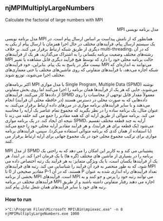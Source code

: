 ## njMPIMultiplyLargeNumbers
Calculate the factorial of large numbers with MPI

<p dir='rtl' align='right'>
مدل برنامه نویسی MPI
  </p>
مدل برنامه نویسی MPI همانطور که از نامش پیداست بر اساس ارسال پیام است. در یک سیستم ارسال پیام، فرآیندهای مختلف در حال اجرا همزمان با ارسال پیام از یکی به دیگری از طریق شبکه ارتباط برقرار می کنند. بر خلاف multi-threading، که در آن رشته‌های مختلف وضعیت برنامه یکسانی را به اشتراک می‌گذارند، هر یک از فرآیندهای MPI حالت برنامه محلی خود را دارد که توسط هیچ فرآیند دیگری قابل مشاهده یا تغییر نیست مگر در پاسخ به یک پیام. بنابراین، خود فرآیندهای MPI می‌توانند به اندازه‌ای که شبکه اجازه می‌دهد، با فرآیندهای متفاوتی که روی ماشین‌های مختلف یا حتی معماری‌های مختلف اجرا می‌شوند، توزیع شوند.

اکثر برنامه‌های MPI با مدل موازی Single Program, Multiple Data (SPMD) نوشته می‌شوند، جایی که هر یک از فرآیندها همان برنامه را اجرا می‌کنند اما روی بخش متفاوتی از داده‌ها کار می‌کنند. فرآیندهای SPMD معمولاً مقدار قابل توجهی از محاسبات را روی داده‌هایی که به صورت محلی در دسترس هستند (در حافظه محلی آن فرآیند) انجام می‌دهند و با سایر فرآیندهای برنامه موازی در مرزهای داده ارتباط برقرار می‌کنند. به عنوان مثال، یک برنامه ساده را در نظر بگیرید که مجموع تمام عناصر یک آرایه را محاسبه می کند. برنامه متوالی از طریق آرایه ای که همه مقادیر را جمع می کند حلقه می زند تا نتیجه ای ایجاد کند. در یک برنامه موازی SPMD، آرایه به چند قطعه مختلف تقسیم می‌شود (یک قطعه برای هر فرآیند)، و هر فرآیند مقادیر آرایه محلی خود را جمع می‌کند (با استفاده از همان کدی که برنامه متوالی استفاده می‌کرد). سپس، فرآیندهای برنامه موازی برای ترکیب مجموع محلی خود در یک مجموع جهانی برای آرایه ارتباط برقرار می کنند.

MPI از مدل SPMD پشتیبانی می کند و به کاربر این امکان را می دهد که به راحتی یک برنامه را در بسیاری از ماشین های مختلف (گره ها) با یک فرمان اجرا کند. در ابتدا، هر یک از فرآیندها یکسان است، با یک ویژگی متمایز: به هر فرآیند یک رتبه اختصاص داده می شود، که به طور منحصر به فرد آن فرآیند را شناسایی می کند. رتبه های فرآیندهای MPI مقادیر صحیحی از 0 تا P-1 هستند، که در آن P تعداد فرآیندهای راه اندازی شده به عنوان بخشی از برنامه MPI است. فرآیندهای MPI می توانند رتبه خود را پرس و جو کنند و به فرآیندهای مختلف در برنامه MPI اجازه می دهند رفتار متفاوتی داشته باشند و از طریق رتبه های خود با سایر فرآیندهای همان شغل تبادل پیام کنند.



### How to run
```
>"C:\Program Files\Microsoft MPI\Bin\mpiexec.exe" -n 8 njMPIMultiplyLargeNumbers.exe 1000
```
